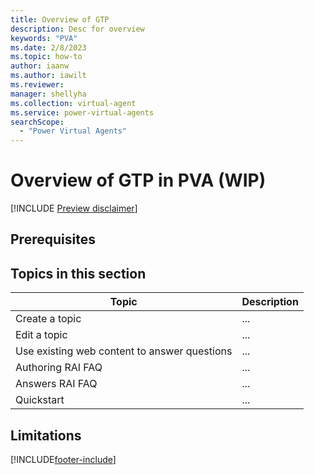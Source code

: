 ```yaml
---
title: Overview of GTP
description: Desc for overview
keywords: "PVA"
ms.date: 2/8/2023
ms.topic: how-to
author: iaanw
ms.author: iawilt
ms.reviewer: 
manager: shellyha
ms.collection: virtual-agent
ms.service: power-virtual-agents
searchScope:
  - "Power Virtual Agents"
---
```

# Overview of GTP in PVA (WIP)

[!INCLUDE [Preview disclaimer](includes/cc-beta-prerelease-disclaimer.md)]

<!--
> - [ ] Connect to subs and hub  
> - [ ] Check naming/branding wording
-->



## Prerequisites


## Topics in this section

Topic | Description
-|-
Create a topic | ...
Edit a topic | ...
Use existing web content to answer questions | ...
Authoring RAI FAQ | ...
Answers RAI FAQ | ...
Quickstart | ...


## Limitations

<!-- Answers inc. from Gary 2/21? Check with Mahesh -->


[!INCLUDE[footer-include](includes/footer-banner.md)]